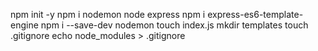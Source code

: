 npm init -y
npm i nodemon node express
npm i express-es6-template-engine
npm i --save-dev nodemon
touch index.js
mkdir templates
touch .gitignore
echo node_modules > .gitignore
